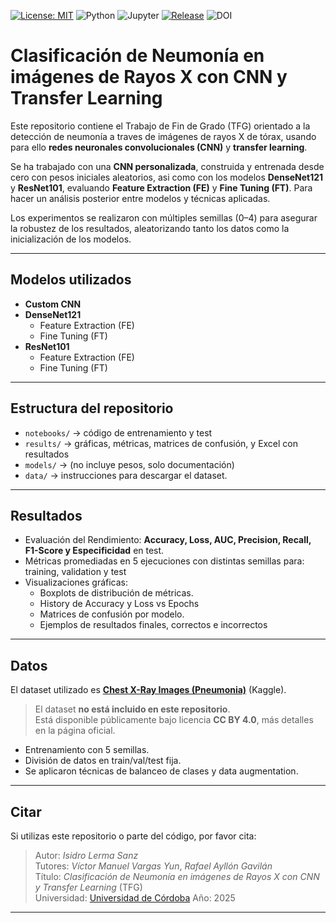 <!-- Insignias -->
[![License: MIT](https://img.shields.io/badge/License-MIT-green.svg)](./LICENSE)
![Python](https://img.shields.io/badge/Python-3.x-blue.svg)
![Jupyter](https://img.shields.io/badge/Notebook-Jupyter-orange.svg)
[![Release](https://img.shields.io/github/v/release/ilermaaz/tfg-neumonia-cnn?label=release)](https://github.com/ilermaaz/tfg-neumonia-cnn/releases)
![DOI](https://img.shields.io/badge/DOI-pending-lightgrey.svg)


# Clasificación de Neumonía en imágenes de Rayos X con CNN y Transfer Learning

Este repositorio contiene el Trabajo de Fin de Grado (TFG) orientado a la detección de neumonía a traves de imágenes de rayos X de tórax, usando para ello **redes neuronales convolucionales (CNN)** y **transfer learning**.

Se ha trabajado con una **CNN personalizada**, construida y entrenada desde cero con pesos iniciales aleatorios, asi como con los modelos **DenseNet121** y **ResNet101**, evaluando **Feature Extraction (FE)** y **Fine Tuning (FT)**. Para hacer un análisis posterior entre modelos y técnicas aplicadas.
 
Los experimentos se realizaron con múltiples semillas (0–4) para asegurar la robustez de los resultados, aleatorizando tanto los datos como la inicialización de los modelos.

---

## Modelos utilizados

- **Custom CNN** 
- **DenseNet121**  
  - Feature Extraction (FE)  
  - Fine Tuning (FT)  
- **ResNet101**  
  - Feature Extraction (FE)  
  - Fine Tuning (FT)  

---

## Estructura del repositorio

- `notebooks/` → código de entrenamiento y test 
- `results/` → gráficas, métricas, matrices de confusión, y Excel con resultados
- `models/` → (no incluye pesos, solo documentación)  
- `data/` → instrucciones para descargar el dataset.  

---

## Resultados 

- Evaluación del Rendimiento: **Accuracy, Loss, AUC, Precision, Recall, F1-Score y Especificidad** en test.
- Métricas promediadas en 5 ejecuciones con distintas semillas para: training, validation y test
- Visualizaciones gráficas:  
  - Boxplots de distribución de métricas.
  - History de Accuracy y Loss vs Epochs
  - Matrices de confusión por modelo.
  - Ejemplos de resultados finales, correctos e incorrectos

---

## Datos

El dataset utilizado es **[Chest X-Ray Images (Pneumonia)](https://www.kaggle.com/datasets/paultimothymooney/chest-xray-pneumonia)** (Kaggle).  

> El dataset **no está incluido en este repositorio**.  
Está disponible públicamente bajo licencia **CC BY 4.0**, más detalles en la página oficial.

- Entrenamiento con 5 semillas.  
- División de datos en train/val/test fija.  
- Se aplicaron técnicas de balanceo de clases y data augmentation.

---

## Citar

Si utilizas este repositorio o parte del código, por favor cita:  

> Autor: *Isidro Lerma Sanz*  
> Tutores: *Víctor Manuel Vargas Yun*, *Rafael Ayllón Gavilán*   
> Título: *Clasificación de Neumonía en imágenes de Rayos X con CNN y Transfer Learning* (TFG)  
> Universidad: [Universidad de Córdoba](https://www.uco.es)
> Año: 2025  

---
